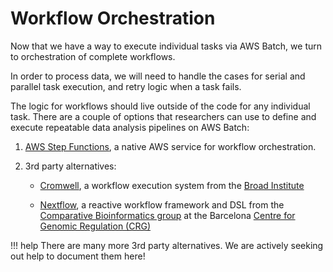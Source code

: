 # Workflow Orchestration

Now that we have a way to execute individual tasks via AWS Batch, we turn to
orchestration of complete workflows.

In order to process data, we will need to handle the cases for serial and parallel task execution, and retry logic when a task fails.

The logic for workflows should live outside of the code for any individual task. There are a couple of options that researchers can use to define and execute repeatable data analysis pipelines on AWS Batch:

1. [AWS Step Functions](./step-functions/step-functions-overview.md), a native AWS service for workflow orchestration.

2. 3rd party alternatives:

    * [Cromwell](./cromwell/cromwell-overview.md), a workflow execution system
    from the [Broad Institute](https://www.broadinstitute.org/)

    * [Nextflow](./nextflow/nextflow-overview.md), a reactive workflow framework and DSL from the [Comparative Bioinformatics group](https://www.crg.eu/en/programmes-groups/notredame-lab) at the Barcelona [Centre for Genomic Regulation (CRG)](http://www.crg.eu/)

!!! help
    There are many more 3rd party alternatives.  We are actively seeking out
    help to document them here!